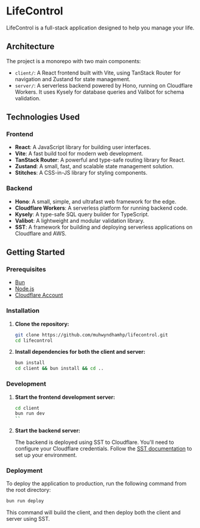 # LifeControl

LifeControl is a full-stack application designed to help you manage your life. 

## Architecture

The project is a monorepo with two main components:

- `client/`: A React frontend built with Vite, using TanStack Router for navigation and Zustand for state management.
- `server/`: A serverless backend powered by Hono, running on Cloudflare Workers. It uses Kysely for database queries and Valibot for schema validation.

## Technologies Used

### Frontend

- **React**: A JavaScript library for building user interfaces.
- **Vite**: A fast build tool for modern web development.
- **TanStack Router**: A powerful and type-safe routing library for React.
- **Zustand**: A small, fast, and scalable state management solution.
- **Stitches**: A CSS-in-JS library for styling components.

### Backend

- **Hono**: A small, simple, and ultrafast web framework for the edge.
- **Cloudflare Workers**: A serverless platform for running backend code.
- **Kysely**: A type-safe SQL query builder for TypeScript.
- **Valibot**: A lightweight and modular validation library.
- **SST**: A framework for building and deploying serverless applications on Cloudflare and AWS.

## Getting Started

### Prerequisites

- [Bun](https://bun.sh/)
- [Node.js](https://nodejs.org/)
- [Cloudflare Account](https://www.cloudflare.com/)

### Installation

1.  **Clone the repository:**

    ```bash
    git clone https://github.com/muhwyndhamhp/lifecontrol.git
    cd lifecontrol
    ```

2.  **Install dependencies for both the client and server:**

    ```bash
    bun install
    cd client && bun install && cd ..
    ```

### Development

1.  **Start the frontend development server:**

    ```bash
    cd client
    bun run dev
    ``

2.  **Start the backend server:**

    The backend is deployed using SST to Cloudflare. You'll need to configure your Cloudflare credentials. Follow the [SST documentation](https://sst.dev/docs/) to set up your environment.

### Deployment

To deploy the application to production, run the following command from the root directory:

```bash
bun run deploy
```

This command will build the client, and then deploy both the client and server using SST.
